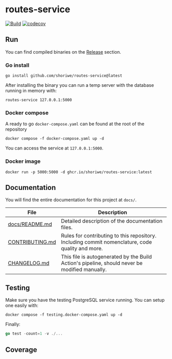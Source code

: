 # routes-service

[![Build](https://github.com/shoriwe/routes-service/actions/workflows/build.yaml/badge.svg)](https://github.com/shoriwe/routes-service/actions/workflows/build.yaml)
[![codecov](https://codecov.io/gh/shoriwe/routes-service/branch/main/graph/badge.svg?token=SMCRWGJ4C5)](https://codecov.io/gh/shoriwe/routes-service)


## Run

You can find compiled binaries on the [Release](https://github.com/shoriwe/routes-service/releases) section.

### Go install

```shell
go install github.com/shoriwe/routes-service@latest
```

After installing the binary you can run a temp server with the database running in memory with:

```shell
routes-service 127.0.0.1:5000
```

### Docker compose

A ready to go `docker-compose.yaml` can be found at the root of the repository

```shell
docker compose -f docker-compose.yaml up -d
```

You can access the service at `127.0.0.1:5000`.

### Docker image

```shell
docker run -p 5000:5000 -d ghcr.io/shoriwe/routes-service:latest
```

## Documentation

You will find the entire documentation for this project at `docs/`.

| File                               | Description                                                                                      |
| ---------------------------------- | ------------------------------------------------------------------------------------------------ |
| [docs/README.md](docs/README.md)   | Detailed description of the documentation files.                                                 |
| [CONTRIBUTING.md](CONTRIBUTING.md) | Rules for contributing to this repository. Including commit nomenclature, code quality and more. |
| [CHANGELOG.md](CHANGELOG.md)       | This file is autogenerated by the Build Action's pipeline, should never be modified manually.    |

## Testing

Make sure you have the testing PostgreSQL service running. You can setup one easily with:
```shell
docker compose -f testing.docker-compose.yaml up -d
```

Finally:

```go
go test -count=1 -v ./...
```

## Coverage

